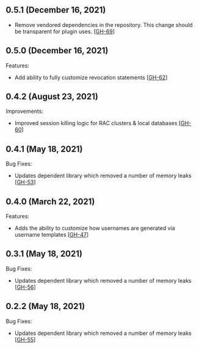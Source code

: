 ## 0.5.1 (December 16, 2021)

* Remove vendored dependencies in the repository. This change should be transparent for plugin uses. [[GH-69](https://github.com/hashicorp/vault-plugin-database-oracle/pull/69)]

## 0.5.0 (December 16, 2021)

Features:
* Add ability to fully customize revocation statements [[GH-62](https://github.com/hashicorp/vault-plugin-database-oracle/pull/62)]

## 0.4.2 (August 23, 2021)

Improvements:
* Improved session killing logic for RAC clusters & local databases [[GH-60](https://github.com/hashicorp/vault-plugin-database-oracle/pull/60)]

## 0.4.1 (May 18, 2021)

Bug Fixes:
* Updates dependent library which removed a number of memory leaks [[GH-53](https://github.com/hashicorp/vault-plugin-database-oracle/pull/53)]

## 0.4.0 (March 22, 2021)

Features:
* Adds the ability to customize how usernames are generated via username templates [[GH-47](https://github.com/hashicorp/vault-plugin-database-oracle/pull/47)]

## 0.3.1 (May 18, 2021)

Bug Fixes:
* Updates dependent library which removed a number of memory leaks [[GH-56](https://github.com/hashicorp/vault-plugin-database-oracle/pull/56)]

## 0.2.2 (May 18, 2021)

Bug Fixes:
* Updates dependent library which removed a number of memory leaks [[GH-55](https://github.com/hashicorp/vault-plugin-database-oracle/pull/55)]
